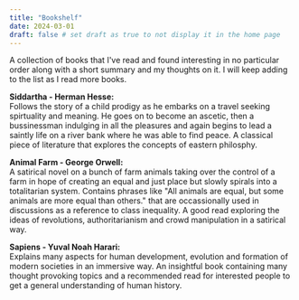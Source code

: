 ```yaml
---
title: "Bookshelf"
date: 2024-03-01
draft: false # set draft as true to not display it in the home page
---
```


A collection of books that I've read and found interesting in no particular order along with a short summary and my thoughts on it. I will keep adding to the list as I read more books.

**Siddartha - Herman Hesse:**
<br>Follows the story of a child prodigy as he embarks on a travel seeking spirtuality and meaning. He goes on to become an ascetic, then a bussinessman indulging in all the pleasures and again begins to lead a saintly life on a river bank where he was able to find peace. A classical piece of literature that explores the concepts of eastern philosphy. 

**Animal Farm - George Orwell:**
<br>A satirical novel on a bunch of farm animals taking over the control of a farm in hope of creating an equal and just place but slowly spirals into a totalitarian system. Contains phrases like "All animals are equal, but some animals are more equal than others." that are occassionally used in discussions as a reference to class inequality. A good read exploring the ideas of revolutions, authoritarianism and crowd manipulation in a satirical way.

**Sapiens - Yuval Noah Harari:**
<br>Explains many aspects for human development, evolution and formation of modern societies in an immersive way. An insightful book containing many thought provoking topics and a recommended read for interested people to get a general understanding of human history.